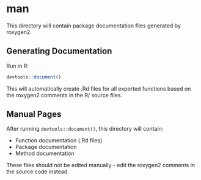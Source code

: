 # man

This directory will contain package documentation files generated by roxygen2.

## Generating Documentation

Run in R:
```r
devtools::document()
```

This will automatically create .Rd files for all exported functions based on the roxygen2 comments in the R/ source files.

## Manual Pages

After running `devtools::document()`, this directory will contain:
- Function documentation (.Rd files)
- Package documentation
- Method documentation

These files should not be edited manually - edit the roxygen2 comments in the source code instead.
